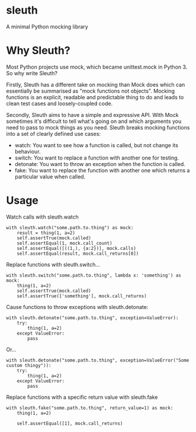 sleuth
======

A minimal Python mocking library

# Why Sleuth?

Most Python projects use mock, which became unittest.mock in Python 3. So why write Sleuth?

Firstly, Sleuth has a different take on mocking than Mock does which can essentially be summarised as "mock functions not objects". Mocking functions is an explicit, readable and predictable thing to do and leads to clean test cases and
loosely-coupled code.

Secondly, Sleuth aims to have a simple and expressive API. With Mock sometimes it's difficult to tell what's going on
and which arguments you need to pass to mock things as you need. Sleuth breaks mocking functions into a set of clearly
defined use cases:

 - watch: You want to see how a function is called, but not change its behaviour.
 - switch: You want to replace a function with another one for testing.
 - detonate: You want to throw an exception when the function is called.
 - fake: You want to replace the function with another one which returns a particular value when called.

# Usage

Watch calls with sleuth.watch

    with sleuth.watch("some.path.to.thing") as mock:
        result = thing(1, a=2)
        self.assertTrue(mock.called)
        self.assertEqual(1, mock.call_count)
        self.assertEqual([((1,), {a:2})], mock.calls)
        self.assertEqual(result, mock.call_returns[0])

Replace functions with sleuth.switch...

    with sleuth.switch("some.path.to.thing", lambda x: 'something') as mock:
        thing(1, a=2)
        self.assertTrue(mock.called)
        self.assertTrue(['something'], mock.call_returns)


Cause functions to throw exceptions with sleuth.detonate:

    with sleuth.detonate("some.path.to.thing", exception=ValueError):
        try:
            thing(1, a=2)
        except ValueError:
            pass

Or...

    with sleuth.detonate("some.path.to.thing", exception=ValueError("Some custom thingy")):
        try:
            thing(1, a=2)
        except ValueError:
            pass

Replace functions with a specific return value with sleuth.fake

    with sleuth.fake("some.path.to.thing", return_value=1) as mock:
        thing(1, a=2)

        self.assertEqual([1], mock.call_returns)
